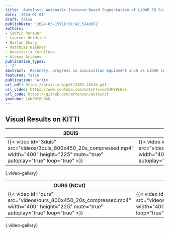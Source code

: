 ```yaml
---
title: 'AutoInst: Automatic Instance-Based Segmentation of LiDAR 3D Scans'
date: '2024-01-01'
draft: false
publishDate: '2024-03-19T18:01:42.524897Z'
authors:
- Cedric Perauer
- Laurenz Heidrich
- Haifan Zhang
- Matthias Nießner
- Anastasiia Kornilova
- Alexey Artemov
publication_types:
- '2'
abstract: 'Recently, progress in acquisition equipment such as LiDAR sensors has enabled sensing increasingly spacious outdoor 3D environments. Making sense of such 3D acquisitions requires fine-grained scene understanding, such as constructing instance-based 3D scene segmentations. Commonly, a neural network is trained for this task; however, this requires access to a large, densely annotated dataset, which is widely known to be challenging to obtain. To address this issue, in this work we propose to predict instance segmentations for 3D scenes in an unsupervised way, without relying on ground-truth annotations. To this end, we construct a learning framework consisting of two components: (1) a pseudo-annotation scheme for generating initial unsupervised pseudo-labels; and (2) a self-training algorithm for instance segmentation to fit robust, accurate instances from initial noisy proposals. To enable generating 3D instance mask proposals, we construct a weighted proxy-graph by connecting 3D points with edges integrating multi-modal image- and point-based self-supervised features, and perform graph-cuts to isolate individual pseudo-instances. We then build on a state-of-the-art point-based architecture and train a 3D instance segmentation model, resulting in significant refinement of initial proposals. To scale to arbitrary complexity 3D scenes, we design our algorithm to operate on local 3D point chunks and construct a merging step to generate scene- level instance segmentations. Experiments on the challenging SemanticKITTI benchmark demonstrate the potential of our approach, where it attains 13.3% higher Average Precision and 9.1% higher F1 score compared to the best-performing baseline. The code will be made publicly available.'
featured: false
publication: 'ArXiv'
url_pdf: https://arxiv.org/pdf/2403.16318.pdf
url_video: https://www.youtube.com/watch?v=ioKJWY8L6xk
url_code: https://github.com/artonson/autoinst
youtube: ioKJWY8L6xk
---
```



## Visual Results on KITTI

| **3DUIS** | **HDBSCAN** |
|-|-|
| {{< video id="3duis" src="videos/3duis_800x450_20s_compressed.mp4" width="400" height="225" mute="true" autoplay="true" loop="true" >}} | {{< video id="hdbscan" src="videos/hdbscan_800x450_20s_compressed.mp4" width="400" height="225" mute="true" autoplay="true" loop="true" >}} |
{.video-gallery}

| **OURS (NCut)** | **Ours (NCut + Refined)** |
|-|-|
| {{< video id="ours" src="videos/ours_800x450_20s_compressed.mp4" width="400" height="225" mute="true" autoplay="true" loop="true" >}} | {{< video id="ours_refined" src="videos/ours_refined_800x450_20s_compressed.mp4" width="400" height="225" mute="true" autoplay="true" loop="true" >}} |
{.video-gallery}

